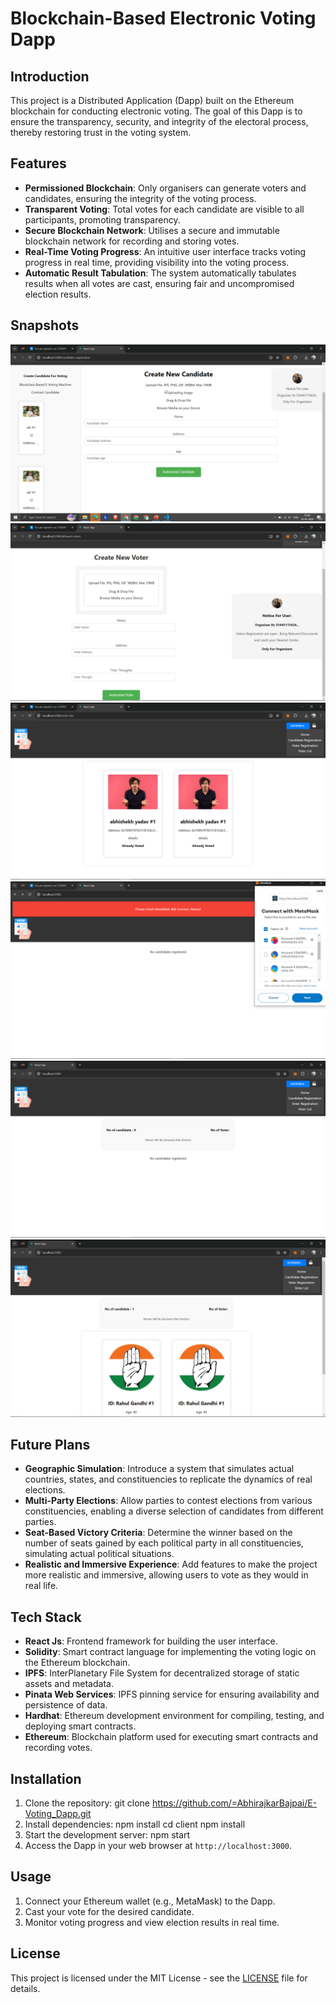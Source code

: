 # Blockchain-Based Electronic Voting Dapp

## Introduction
This project is a Distributed Application (Dapp) built on the Ethereum blockchain for conducting electronic voting. The goal of this Dapp is to ensure the transparency, security, and integrity of the electoral process, thereby restoring trust in the voting system.

## Features
- **Permissioned Blockchain**: Only organisers can generate voters and candidates, ensuring the integrity of the voting process.
- **Transparent Voting**: Total votes for each candidate are visible to all participants, promoting transparency.
- **Secure Blockchain Network**: Utilises a secure and immutable blockchain network for recording and storing votes.
- **Real-Time Voting Progress**: An intuitive user interface tracks voting progress in real time, providing visibility into the voting process.
- **Automatic Result Tabulation**: The system automatically tabulates results when all votes are cast, ensuring fair and uncompromised election results.

## Snapshots
![Snapshot 1](img/Screenshot%20(2147).png)
![Snapshot 2](img/Screenshot%20(2148).png)
![Snapshot 3](img/Screenshot%20(2149).png)
![Snapshot 4](img/Screenshot%20(2150).png)
![Snapshot 5](img/Screenshot%20(2151).png)
![Snapshot 6](img/Screenshot%20(2152).png)

## Future Plans
- **Geographic Simulation**: Introduce a system that simulates actual countries, states, and constituencies to replicate the dynamics of real elections.
- **Multi-Party Elections**: Allow parties to contest elections from various constituencies, enabling a diverse selection of candidates from different parties.
- **Seat-Based Victory Criteria**: Determine the winner based on the number of seats gained by each political party in all constituencies, simulating actual political situations.
- **Realistic and Immersive Experience**: Add features to make the project more realistic and immersive, allowing users to vote as they would in real life.

## Tech Stack
- **React Js**: Frontend framework for building the user interface.
- **Solidity**: Smart contract language for implementing the voting logic on the Ethereum blockchain.
- **IPFS**: InterPlanetary File System for decentralized storage of static assets and metadata.
- **Pinata Web Services**: IPFS pinning service for ensuring availability and persistence of data.
- **Hardhat**: Ethereum development environment for compiling, testing, and deploying smart contracts.
- **Ethereum**: Blockchain platform used for executing smart contracts and recording votes.

## Installation
1. Clone the repository:
git clone https://github.com/=AbhirajkarBajpai/E-Voting_Dapp.git
2. Install dependencies:
npm install
cd client
npm install
4. Start the development server:
npm start
5. Access the Dapp in your web browser at `http://localhost:3000`.

## Usage
1. Connect your Ethereum wallet (e.g., MetaMask) to the Dapp.
2. Cast your vote for the desired candidate.
3. Monitor voting progress and view election results in real time.



## License
This project is licensed under the MIT License - see the [LICENSE](LICENSE) file for details.
